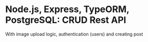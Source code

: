 # Node.js, Express, TypeORM, PostgreSQL: CRUD Rest API

With image upload logic, authentication (users) and creating post
